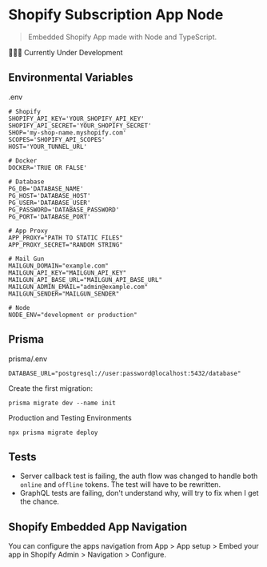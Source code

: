 # Shopify Subscription App Node

> Embedded Shopify App made with Node and TypeScript.

🚧🔨👷 Currently Under Development

## Environmental Variables

.env

```
# Shopify
SHOPIFY_API_KEY='YOUR_SHOPIFY_API_KEY'
SHOPIFY_API_SECRET='YOUR_SHOPIFY_SECRET'
SHOP='my-shop-name.myshopify.com'
SCOPES='SHOPIFY_API_SCOPES'
HOST='YOUR_TUNNEL_URL'

# Docker
DOCKER='TRUE OR FALSE'

# Database
PG_DB='DATABASE_NAME'
PG_HOST='DATABASE_HOST'
PG_USER='DATABASE_USER'
PG_PASSWORD='DATABASE_PASSWORD'
PG_PORT='DATABASE_PORT'

# App Proxy
APP_PROXY="PATH TO STATIC FILES"
APP_PROXY_SECRET="RANDOM STRING"

# Mail Gun
MAILGUN_DOMAIN="example.com"
MAILGUN_API_KEY="MAILGUN_API_KEY"
MAILGUN_API_BASE_URL="MAILGUN_API_BASE_URL"
MAILGUN_ADMIN_EMAIL="admin@example.com"
MAILGUN_SENDER="MAILGUN_SENDER"

# Node
NODE_ENV="development or production"
```

## Prisma

prisma/.env

```
DATABASE_URL="postgresql://user:password@localhost:5432/database"
```

Create the first migration:

```
prisma migrate dev --name init
```

Production and Testing Environments

```
npx prisma migrate deploy
```

## Tests

- Server callback test is failing, the auth flow was changed to handle both `online` and `offline` tokens. The test will have to be rewritten.
- GraphQL tests are failing, don't understand why, will try to fix when I get the chance.

## Shopify Embedded App Navigation

You can configure the apps navigation from App > App setup > Embed your app in Shopify Admin > Navigation > Configure.

